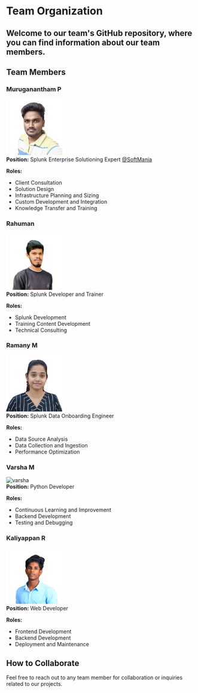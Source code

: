 # Team Organization

## Welcome to our team's GitHub repository, where you can find information about our team members.

## Team Members

### Muruganantham P
<img src="https://github.com/SoftManiaTech/.github/blob/main/softmania%20team%20photos/muruganantham.png" alt="muruganantham" width="150" height="150"> <br/>
**Position:** Splunk Enterprise Solutioning Expert [@SoftMania](https://splunk.softmania.in/#/home) <br/>

**Roles:** 
- Client Consultation
- Solution Design
- Infrastructure Planning and Sizing
- Custom Development and Integration
- Knowledge Transfer and Training
  
### Rahuman
<img src="https://github.com/SoftManiaTech/.github/blob/main/softmania%20team%20photos/rahuman.png" alt="rahuman" width="150" height="150"> <br/>
**Position:** Splunk Developer and Trainer  <br/>

**Roles:** 
- Splunk Development
- Training Content Development
- Technical Consulting

### Ramany M
<img src="https://github.com/SoftManiaTech/.github/blob/main/softmania%20team%20photos/ramany.png" alt="ramany" width="150" height="150"> <br/>
**Position:** Splunk Data Onboarding Engineer <br/>

**Roles:** 
- Data Source Analysis
- Data Collection and Ingestion
- Performance Optimization
  
### Varsha M
<img src="https://github.com/SoftManiaTech/.github/blob/main/softmania%20team%20photos/varsha.png" alt="varsha" width="150" height="150"> <br/>
**Position:** Python Developer <br/>

**Roles:** 
- Continuous Learning and Improvement
- Backend Development
- Testing and Debugging

### Kaliyappan R
<img src="https://github.com/SoftManiaTech/.github/blob/main/softmania%20team%20photos/kaliyappan.png" alt="kaliyappan" width="150" height="150"> <br/>
**Position:** Web Developer <br/>

**Roles:** 
- Frontend Development
- Backend Development
- Deployment and Maintenance

## How to Collaborate

Feel free to reach out to any team member for collaboration or inquiries related to our projects.
